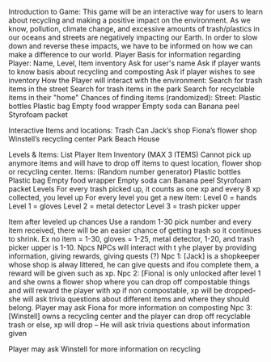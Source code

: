 Introduction to Game: 
This game will be an interactive way for users to learn about recycling and making a positive impact on the environment. As we know, pollution, climate change, and excessive amounts of trash/plastics in our oceans and streets are negatively impacting our Earth. In order to slow down and reverse these impacts, we have to be informed on how we can make a difference to our world.
Player
Basis for information regarding Player: Name, Level, Item inventory
Ask for user's name
Ask if player wants to know basis about recycling and composting
Ask if player wishes to see inventory
How the Player will interact with the environment:
Search for trash items in the street
Search for trash items in the park
Search for recyclable items in their "home"
Chances of finding items (randomized):
Street:
Plastic bottles
Plastic bag
Empty food wrapper 
Empty soda can
Banana peel
Styrofoam packet


Interactive Items and locations:
Trash Can 
Jack’s shop
Fiona’s flower shop
Winstell’s recycling center
Park
Beach
House 


Levels & Items:
List Player Item Inventory (MAX 3 ITEMS) Cannot pick up anymore items and will have to drop off items to quest location, flower shop or recycling center.
Items: (Random number generator)
Plastic bottles
Plastic bag
Empty food wrapper 
Empty soda can
Banana peel
Styrofoam packet
Levels
For every trash picked up, it counts as one xp and every 8 xp collected, you level up
For every level you get a new item:
Level 0 = hands
Level 1 = gloves
Level 2 = metal detector 
Level 3 = trash picker upper

Item after leveled up chances
Use a random 1-30 pick number and every item received, there will be an easier chance of getting trash so it continues to shrink. Ex no item = 1-30, gloves = 1-25, metal detector, 1-20, and trash picker upper is 1-10.
Npcs
NPCs will interact with t yhe player by providing information, giving rewards, giving quests (?)
Npc 1: [Jack] is a shopkeeper whose shop is alway littered, he can give quests and ifou complete them, a reward will be given such as xp.
Npc 2: [Fiona] is only unlocked after level 1 and she owns a flower shop where you can drop off compostable things and will reward the player with xp if non compostable, xp will be dropped- she will ask trivia questions about different items and where they should belong.
Player may ask Fiona for more information on composting
Npc 3:[Winstell] owns a recycling center and the player can drop off recyclable trash or else, xp will drop – He will ask trivia questions about information given 

Player may ask Winstell for more information on recycling 
